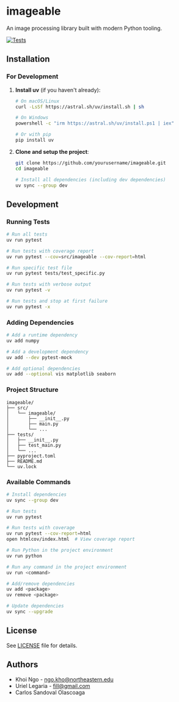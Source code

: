 # imageable

An image processing library built with modern Python tooling.

[![Tests](https://github.com/scalable-design-participation-lab/imageable/actions/workflows/ci.yml/badge.svg?branch=main)](https://github.com/scalable-design-participation-lab/imageable/actions/workflows/ci.yml)

## Installation

### For Development

1. **Install uv** (if you haven't already):
   ```bash
   # On macOS/Linux
   curl -LsSf https://astral.sh/uv/install.sh | sh

   # On Windows
   powershell -c "irm https://astral.sh/uv/install.ps1 | iex"

   # Or with pip
   pip install uv
   ```

2. **Clone and setup the project**:
   ```bash
   git clone https://github.com/yourusername/imageable.git
   cd imageable

   # Install all dependencies (including dev dependencies)
   uv sync --group dev
   ```

## Development

### Running Tests

```bash
# Run all tests
uv run pytest

# Run tests with coverage report
uv run pytest --cov=src/imageable --cov-report=html

# Run specific test file
uv run pytest tests/test_specific.py

# Run tests with verbose output
uv run pytest -v

# Run tests and stop at first failure
uv run pytest -x
```

### Adding Dependencies

```bash
# Add a runtime dependency
uv add numpy

# Add a development dependency
uv add --dev pytest-mock

# Add optional dependencies
uv add --optional vis matplotlib seaborn
```

### Project Structure

```
imageable/
├── src/
│   └── imageable/
│       ├── __init__.py
│       ├── main.py
│       └── ...
├── tests/
│   ├── __init__.py
│   ├── test_main.py
│   └── ...
├── pyproject.toml
├── README.md
└── uv.lock
```

### Available Commands

```bash
# Install dependencies
uv sync --group dev

# Run tests
uv run pytest

# Run tests with coverage
uv run pytest --cov-report=html
open htmlcov/index.html  # View coverage report

# Run Python in the project environment
uv run python

# Run any command in the project environment
uv run <command>

# Add/remove dependencies
uv add <package>
uv remove <package>

# Update dependencies
uv sync --upgrade
```

## License

See [LICENSE](LICENSE) file for details.

## Authors

- Khoi Ngo - ngo.kho@northeastern.edu
- Uriel Legaria - fill@gmail.com
- Carlos Sandoval Olascoaga
